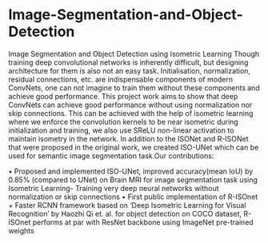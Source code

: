 # Image-Segmentation-and-Object-Detection
Image Segmentation and Object Detection using Isometric Learning
Though training deep convolutional networks is inherently difficult, but designing architecture for
them is also not an easy task. Initialisation, normalization, residual connections, etc. are indispensable
components of modern ConvNets, one can not imagine to train them without these components and
achieve good performance. This project work aims to show that deep ConvNets can achieve good performance without using normalization nor skip connections. This can be achieved with the help of isometric learning where we enforce the convolution kernels to be near isometric during initialization and
training, we also use SReLU non-linear activation to maintain isometry in the network. In addition to
the ISONet and R-ISONet that were proposed in the original work, we created ISO-UNet which can be
used for semantic image segmentation task.Our contributions:

•	Proposed and implemented ISO-UNet, improved accuracy(mean IoU) by 0.85% (compared to UNet)  on Brain MRI  for image segmentation task using Isometric Learning- Training very deep neural networks without normalization or skip connections
•	First public implementation of R-ISOnet + Faster RCNN framework based on ‘Deep Isometric Learning for Visual Recognition’ by Haozhi Qi et. al. for object detection on COCO dataset, R-ISOnet performs at par with ResNet backbone using ImageNet pre-trained weights
